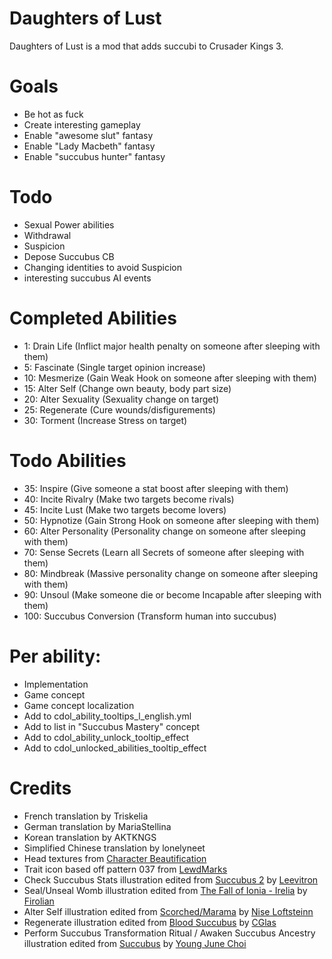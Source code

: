 # Daughters of Lust

Daughters of Lust is a mod that adds succubi to Crusader Kings 3.

# Goals

- Be hot as fuck
- Create interesting gameplay
- Enable "awesome slut" fantasy
- Enable "Lady Macbeth" fantasy
- Enable "succubus hunter" fantasy

# Todo

- Sexual Power abilities
- Withdrawal
- Suspicion
- Depose Succubus CB
- Changing identities to avoid Suspicion
- interesting succubus AI events

# Completed Abilities

- 1: Drain Life (Inflict major health penalty on someone after sleeping with them)
- 5: Fascinate (Single target opinion increase)
- 10: Mesmerize (Gain Weak Hook on someone after sleeping with them)
- 15: Alter Self (Change own beauty, body part size)
- 20: Alter Sexuality (Sexuality change on target)
- 25: Regenerate (Cure wounds/disfigurements)
- 30: Torment (Increase Stress on target)

# Todo Abilities

- 35: Inspire (Give someone a stat boost after sleeping with them)
- 40: Incite Rivalry (Make two targets become rivals)
- 45: Incite Lust (Make two targets become lovers)
- 50: Hypnotize (Gain Strong Hook on someone after sleeping with them)
- 60: Alter Personality (Personality change on someone after sleeping with them)
- 70: Sense Secrets (Learn all Secrets of someone after sleeping with them)
- 80: Mindbreak (Massive personality change on someone after sleeping with them)
- 90: Unsoul (Make someone die or become Incapable after sleeping with them)
- 100: Succubus Conversion (Transform human into succubus)

# Per ability:

- Implementation
- Game concept
- Game concept localization
- Add to cdol_ability_tooltips_l_english.yml
- Add to list in "Succubus Mastery" concept
- Add to cdol_ability_unlock_tooltip_effect
- Add to cdol_unlocked_abilities_tooltip_effect

# Credits

* French translation by Triskelia
* German translation by MariaStellina
* Korean translation by AKTKNGS
* Simplified Chinese translation by lonelyneet
* Head textures from [Character Beautification](https://steamcommunity.com/sharedfiles/filedetails/?id=2222302033)
* Trait icon based off pattern 037 from [LewdMarks](https://www.loverslab.com/files/file/9655-lewdmarks/)
* Check Succubus Stats illustration edited from [Succubus 2](https://www.deviantart.com/leevitron/art/Succubus-2-113565769) by [Leevitron](https://www.deviantart.com/leevitron)
* Seal/Unseal Womb illustration edited from [The Fall of Ionia - Irelia](https://www.pixiv.net/en/artworks/73026071) by [Firolian](https://www.pixiv.net/en/users/20223015/)
* Alter Self illustration edited from [Scorched/Marama](https://www.artstation.com/artwork/zAOkqd) by [Nise Loftsteinn](https://www.artstation.com/nise_loftsteinn)
* Regenerate illustration edited from [Blood Succubus](https://www.deviantart.com/cglas/art/Blood-Succubus-520943014) by [CGlas](https://www.deviantart.com/cglas)
* Perform Succubus Transformation Ritual / Awaken Succubus Ancestry illustration edited from [Succubus](https://www.artstation.com/artwork/lVVw15) by [Young June Choi](https://www.artstation.com/gpzang)